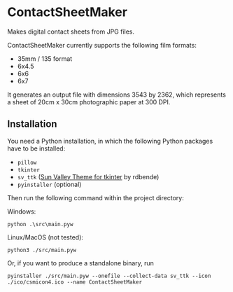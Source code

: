 # ContactSheetMaker
Makes digital contact sheets from JPG files.

ContactSheetMaker currently supports the following film formats:

- 35mm / 135 format
- 6x4.5
- 6x6
- 6x7

It generates an output file with dimensions 3543 by 2362, which represents a sheet of 20cm x 30cm photographic paper at 300 DPI.

## Installation

You need a Python installation, in which the following Python packages have to be installed:

- ``pillow``
- ``tkinter``
- ``sv_ttk`` ([Sun Valley Theme for tkinter](https://github.com/rdbende/Sun-Valley-ttk-theme) by rdbende)
- ``pyinstaller`` (optional)

Then run the following command within the project directory:

Windows:
```
python .\src\main.pyw
```

Linux/MacOS (not tested):
```
python3 ./src/main.pyw
```

Or, if you want to produce a standalone binary, run 

```
pyinstaller ./src/main.pyw --onefile --collect-data sv_ttk --icon ./ico/csmicon4.ico --name ContactSheetMaker
```
